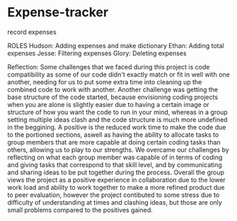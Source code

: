 # Expense-tracker
record expenses

ROLES
Hudson: Adding expenses and make dictionary
Ethan: Adding total expenses 
Jesse: Filtering expenses
Glory: Deleting expenses

Reflection:
Some challenges that we faced during this project is code compatibility as some of our code didn't exactly match or fit in well with one another, needing for us to put some extra time into cleaning up the combined code to work with another. Another challenge was getting the base structure of the code started, because envisioning coding projects when you are alone is slightly easier due to having a certain image or structure of how you want the code to run in your mind, whereas in a group setting multiple ideas clash and the code structure is much more undefined in the beggining. A positive is the reduced work time to make the code due to the portioned sections, aswell as having the ability to allocate tasks to group members that are more capable at doing certain coding tasks than others, allowing us to play to our strengths. We overcame our challenges by reflecting on what each group member was capable of in terms of coding and giving tasks that correspond to that skill level, and by communicating and sharing ideas to be put together during the process. Overall the group views the project as a positive experience in collaboration due to the lower work load and ability to work together to make a more refined product due to peer evaluation, however the project contibuted to some stress due to difficulty of understanding at times and clashing ideas, but those are only small problems compared to the positives gained.
